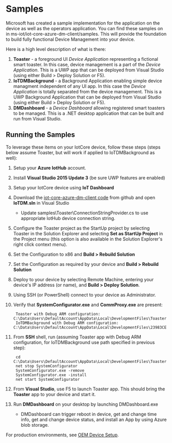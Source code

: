 # Samples

Microsoft has created a sample implementation for the application on the device as well as the operators application. You can find these samples on in ms-iot/iot-core-azure-dm-client/samples. This will provide the foundation to build fully functional Device Management into your device.

Here is a high level description of what is there:

1. **Toaster** - a foreground UI *Device Application* representing a fictional smart toaster.  In this case, device management is a part of the *Device Application*.  This is a UWP app that can be deployed from Visual Studio (using either Build > Deploy Solution or F5).
1. **IoTDMBackground** - a Background Application enabling simple device managment independent of any UI app.  In this case the *Device Application* is totally separated from the device management.  This is a UWP Background Application that can be deployed from Visual Studio (using either Build > Deploy Solution or F5).
1. **DMDashboard** - a *Device Dashboard* allowing registered smart toasters to be managed.  This is a .NET desktop application that can be built and run from Visual Studio.

## Running the Samples

To leverage these items on your IotCore device, follow these steps (steps below assume Toaster, but will work if applied to IoTDMBackground as well):

1. Setup your **Azure IotHub** account.
1. Install **Visual Studio 2015 Update 3** (be sure UWP features are enabled)
1. Setup your IotCore device using **IoT Dashboard**
1. Download the [iot-core-azure-dm-client code](https://github.com/ms-iot/iot-core-azure-dm-client) from github and open **IoTDM.sln** in Visual Studio
    + Update samples\Toaster\ConnectionStringProvider.cs to use appropriate IotHub device connection string.
1. Configure the Toaster project as the StartUp project by selecting Toaster in the Solution Explorer and selecting **Set as StartUp Project** in the Project  menu (this option is also available in the Solution Explorer's right click context menu).
1. Set the Configuration to x86 and **Build > Rebuild Solution**
1. Set the Configuration as required by your device and **Build > Rebuild Solution**
1. Deploy to your device by selecting Remote Machine, entering your device's IP address (or name), and **Build > Deploy Solution**.
1. Using SSH (or PowerShell) connect to your device as Administrator.
1. Verify that **SystemConfigurator.exe** and **CommProxy.exe** are present:

        Toaster with Debug ARM configuration: C:\Data\Users\DefaultAccount\AppData\Local\DevelopmentFiles\ToasterUiVS.Debug_ARM.msft
        IoTDMBackground with Debug ARM configuration: C:\Data\Users\DefaultAccount\AppData\Local\DevelopmentFiles\23983CETAthensQuality.IoTDMBackgroundSampleVS.Debug_ARM.msft

1. From **SSH** shell, run (assuming Toaster app with Debug ARM configuration, for IoTDMBackground use path specified in previous step):

        cd C:\Data\Users\DefaultAccount\AppData\Local\DevelopmentFiles\ToasterUiVS.Debug_ARM.msft
        net stop SystemConfigurator
        SystemConfigurator.exe -remove
        SystemConfigurator.exe -install
        net start SystemConfigurator

1. From **Visual Studio**, use F5 to launch Toaster app.  This should bring the **Toaster** app to your device and start it.
1. Run **DMDashboard** on your desktop by launching DMDashboard.exe
    + DMDashboard can trigger reboot in device, get and change time info, get and change device status, and install an App by using Azure blob storage.

For production environments, see [OEM Device Setup](oem-device-setup.md).